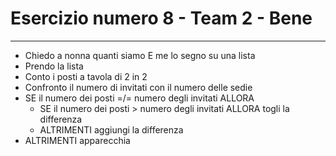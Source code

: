 
 # Esercizio numero 8 - Team 2 - Bene
 ___________________________________
- Chiedo a nonna quanti siamo E me lo segno su una lista
- Prendo la lista
- Conto i posti a tavola di 2 in 2
- Confronto il numero di invitati con il numero delle sedie
- SE il numero dei posti =/= numero degli invitati ALLORA
    - SE il numero dei posti > numero degli invitati ALLORA togli la differenza
    - ALTRIMENTI aggiungi la differenza
- ALTRIMENTI apparecchia